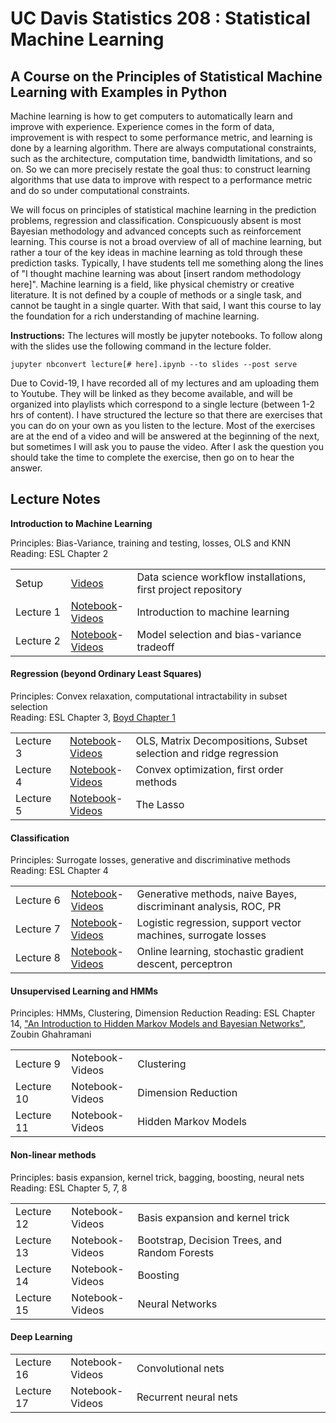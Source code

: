 UC Davis Statistics 208 : Statistical Machine Learning
==============================

A Course on the Principles of Statistical Machine Learning with Examples in Python
-----------------------------

Machine learning is how to get computers to automatically learn and improve with experience. Experience comes in the form of data, improvement is with respect to some performance metric, and learning is done by a learning algorithm. There are always computational constraints, such as the architecture, computation time, bandwidth limitations, and so on. So we can more precisely restate the goal thus: to construct learning algorithms that use data to improve with respect to a performance metric and do so under computational constraints.

We will focus on principles of statistical machine learning in the prediction problems, regression and classification.  Conspicuously absent is most Bayesian methodology and advanced concepts such as reinforcement learning.  This course is not a broad overview of all of machine learning, but rather a tour of the key ideas in machine learning as told through these prediction tasks.  Typically, I have students tell me something along the lines of "I thought machine learning was about [insert random methodology here]".  Machine learning is a field, like physical chemistry or creative literature.  It is not defined by a couple of methods or a single task, and cannot be taught in a single quarter.  With that said, I want this course to lay the foundation for a rich understanding of machine learning.

**Instructions:** The lectures will mostly be jupyter notebooks.  To follow along with the slides use the following command in the lecture folder.

```
jupyter nbconvert lecture[# here].ipynb --to slides --post serve
```
Due to Covid-19, I have recorded all of my lectures and am uploading them to Youtube.  They will be linked as they become available, and will be organized into playlists which correspond to a single lecture (between 1-2 hrs of content).  I have structured the lecture so that there are exercises that you can do on your own as you listen to the lecture.  Most of the exercises are at the end of a video and will be answered at the beginning of the next, but sometimes I will ask you to pause the video.  After I ask the question you should take the time to complete the exercise, then go on to hear the answer.

Lecture Notes
--------------

**Introduction to Machine Learning**

Principles: Bias-Variance, training and testing, losses, OLS and KNN<br>
Reading: ESL Chapter 2
<table>
<tr><td width="100px">Setup</td><td width="100px"><a href="https://www.youtube.com/playlist?list=PLCTcZfebNw2nHEvSg5BmQlZdYej-i_xEl">Videos</a></td><td width="650px">Data science workflow installations, first project repository</td></tr>
<tr><td width="100px">Lecture 1</td><td width="100px"><a href="lectures/lecture1/lecture1.ipynb">Notebook</a>-<a href="https://www.youtube.com/playlist?list=PLCTcZfebNw2ljcIu-iGRRhAOS1ZTVbJYv">Videos</a></td><td width="650px">Introduction to machine learning</td></tr>
<tr><td width="100px">Lecture 2</td><td width="100px"><a href="lectures/lecture2/lecture2.ipynb">Notebook</a>-<a href="https://www.youtube.com/playlist?list=PLCTcZfebNw2kr1NhjZSjAviUxl71Hq9x1">Videos</td><td width="650px">Model selection and bias-variance tradeoff</td></tr>
</table>

<h4>Regression (beyond Ordinary Least Squares)</h4>

Principles: Convex relaxation, computational intractability in subset selection<br>
Reading: ESL Chapter 3, [Boyd Chapter 1](http://stanford.edu/~boyd/cvxbook/bv_cvxbook.pdf)
<table>
<tr><td width="100px">Lecture 3</td><td width="100px"><a href="lectures/lecture3/lecture3.ipynb">Notebook</a>-<a href="https://www.youtube.com/playlist?list=PLCTcZfebNw2mxrYqh5VbBMY-Llgj_TgjA">Videos</a></td><td width="650px">OLS,  Matrix Decompositions, Subset selection and ridge regression</td></tr>
<tr><td width="100px">Lecture 4</td><td width="100px"><a href="lectures/lecture4/lecture4.ipynb">Notebook</a>-<a href="https://www.youtube.com/playlist?list=PLCTcZfebNw2nXzWdFGnX0ca6EL-ri-ne2">Videos</a></td><td width="650px">Convex optimization, first order methods</td></tr>
  <tr><td width="100px">Lecture 5</td><td width="100px"><a href="lectures/lecture5/lecture5.ipynb">Notebook</a>-<a href="https://www.youtube.com/playlist?list=PLCTcZfebNw2lrzcuYnaDcxw30tkR-XAoJ">Videos</a></td><td width="650px">The Lasso</td></tr>
</table>

<h4>Classification</h4>

Principles: Surrogate losses, generative and discriminative methods<br>
Reading: ESL Chapter 4
<table>
  <tr><td width="100px">Lecture 6</td><td width="100px"><a href="lectures/lecture6/lecture6.ipynb">Notebook</a>-<a href="https://www.youtube.com/playlist?list=PLCTcZfebNw2lCidu4JOqSAO6f0XAH_9Bz">Videos</a></td><td width="650px">Generative methods, naive Bayes, discriminant analysis, ROC, PR</td></tr>
  <tr><td width="100px">Lecture 7</td><td width="100px"><a href="lectures/lecture7/lecture7.ipynb">Notebook</a>-<a href="https://www.youtube.com/playlist?list=PLCTcZfebNw2kZ5sz162zPbh8tP9VePI8l">Videos</a></td><td width="650px">Logistic regression, support vector machines, surrogate losses</td></tr>
  <tr><td width="100px">Lecture 8</td><td width="100px"><a href="lectures/lecture8/lecture8.ipynb">Notebook</a>-<a href="https://www.youtube.com/playlist?list=PLCTcZfebNw2lvODCMDZgM8CIUq8QVu6BP">Videos</a></td><td width="650px">Online learning, stochastic gradient descent, perceptron</td></tr>
</table>

<h4>Unsupervised Learning and HMMs</h4>

Principles: HMMs, Clustering, Dimension Reduction
Reading: ESL Chapter 14, ["An Introduction to Hidden Markov Models and Bayesian Networks"](http://mlg.eng.cam.ac.uk/zoubin/papers/ijprai.pdf), Zoubin Ghahramani
<table>    
<tr><td width="100px">Lecture 9</td><td width="100px">Notebook-Videos</td><td width="650px">Clustering</td></tr>
<tr><td width="100px">Lecture 10</td><td width="100px">Notebook-Videos</td><td width="650px">Dimension Reduction</td></tr>
<tr><td width="100px">Lecture 11</td><td width="100px">Notebook-Videos</td><td width="650px">Hidden Markov Models</td></tr>
</table>

<h4>Non-linear methods</h4>

Principles: basis expansion, kernel trick, bagging, boosting, neural nets<br>
Reading: ESL Chapter 5, 7, 8
<table>
<tr><td width="100px">Lecture 12</td><td width="100px">Notebook-Videos</td><td width="650px">Basis expansion and kernel trick</td></tr>
<tr><td width="100px">Lecture 13</td><td width="100px">Notebook-Videos</td><td width="650px">Bootstrap, Decision Trees, and Random Forests</td></tr>
<tr><td width="100px">Lecture 14</td><td width="100px">Notebook-Videos</td><td width="650px">Boosting</td></tr>
<tr><td width="100px">Lecture 15</td><td width="100px">Notebook-Videos</td><td width="650px">Neural Networks</td></tr>
</table>

<h4>Deep Learning</h4>
<table>
<tr><td width="100px">Lecture 16</td><td width="100px">Notebook-Videos</td><td width="650px">Convolutional nets</td></tr>
<tr><td width="100px">Lecture 17</td><td width="100px">Notebook-Videos</td><td width="650px">Recurrent neural nets</td></tr>
</table>
